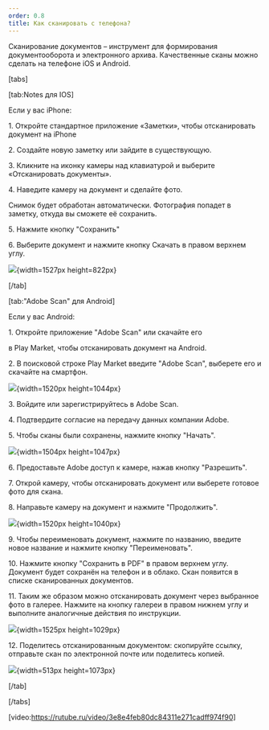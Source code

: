 ```yaml
---
order: 0.8
title: Как сканировать с телефона?
---
```


Сканирование документов – инструмент для формирования документооборота и электронного архива. Качественные сканы можно сделать на телефоне iOS и Android.

[tabs]

[tab:Notes для IOS]

Если у вас iPhone:

1\. Откройте стандартное приложение «Заметки», чтобы отсканировать документ на iPhone

2\. Создайте новую заметку или зайдите в существующую.

3\. Кликните на иконку камеры над клавиатурой и выберите «Отсканировать документы».

4\. Наведите камеру на документ и сделайте фото.

Снимок будет обработан автоматически. Фотография попадет в заметку, откуда вы сможете её сохранить.

5\. Нажмите кнопку "Сохранить"

6\. Выберите документ и нажмите кнопку Скачать в правом верхнем углу.

![](./kak-skanirovat-s-telefona.jpeg){width=1527px height=822px}

[/tab]

[tab:\"Adobe Scan\" для Android]

Если у вас Android:

1\. Откройте приложение "Adobe Scan" или скачайте его

в Play Market, чтобы отсканировать документ на Android.

2\. В поисковой строке Play Market введите "Adobe Scan", выберете его и скачайте на смартфон.

![](./kak-skanirovat-s-telefona-2.jpeg){width=1520px height=1044px}

3\. Войдите или зарегистрируйтесь в Adobe Scan.

4\. Подтвердите согласие на передачу данных компании Adobe.

5\. Чтобы сканы были сохранены, нажмите кнопку "Начать".

![](./kak-skanirovat-s-telefona-4.jpeg){width=1504px height=1047px}

6\. Предоставьте Adobe доступ к камере, нажав кнопку "Разрешить".

7\. Открой камеру, чтобы отсканировать документ или выберете готовое фото для скана.

8\. Направьте камеру на документ и нажмите "Продолжить".

![](./kak-skanirovat-s-telefona-5.jpeg){width=1520px height=1040px}

9\. Чтобы переименовать документ, нажмите по названию, введите новое название и нажмите кнопку "Переименовать".

10\. Нажмите кнопку "Сохранить в PDF" в правом верхнем углу. Документ будет сохранён на телефон и в облако. Скан появится в списке сканированных документов.

11\. Таким же образом можно отсканировать документ через выбранное фото в галерее. Нажмите на кнопку галереи в правом нижнем углу и выполните аналогичные действия по инструкции.

![](./kak-skanirovat-s-telefona-6.jpeg){width=1525px height=1029px}

12\. Поделитесь отсканированным документом: скопируйте ссылку, отправьте скан по электронной почте или поделитесь копией.

![](./kak-skanirovat-s-telefona-7.jpeg){width=513px height=1073px}



[/tab]

[/tabs]

[video:https://rutube.ru/video/3e8e4feb80dc84311e271cadff974f90]
